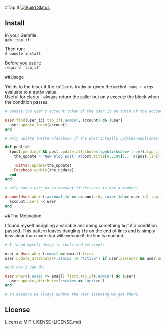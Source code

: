 #Tap If [![Build Status](https://travis-ci.org/bnorton/tap_if.png?branch=master)](https://travis-ci.org/bnorton/tap_if)

## Install

In your Gemfile:  
    `gem 'tap_if'`  

Then run:  
    `$ bundle install`  

Before you use it:  
    `require 'tap_if'`  

##Usage

Yields to the block if the `caller` is truthy or given the `method name + args` evaluate to
a truthy value.  
Useful for clarity - always return the caller but only
execute the block when the condition passes.

```ruby
# Update the user's account token if the user is an admin of the account.

User.find(user_id).tap_if(:admin?, account) do |user|
  user.update_token(account)
end

# Only update twitter/facebook if the post actually updates/publishes.

def publish
  (post.pending? && post.update_attributes(:published => true)).tap_if do
    the_update = "New blog post: #{post.title[0..100]}... #{post.link}"

    Twitter.update(the_update)
    Facebook.update(the_update)
  end
end

# Only add a user to an account if the user is not a member.

AccountUser.where(:account_id => account.id, :user_id => user.id).tap_if(:empty?) do |user|
  account.users << user
end
```

##The Motivation

I found myself assigning a variable and doing something to it if a condition passed.
This pattern leaves dangling `ifs` on the end of lines and is simply less clear than
code that will execute if the line is reached.


```ruby
# I found myself doing (a contrived version):

user = User.where(:email => email).first
user.update_attributes(:status => "active") if user.present? && user.admin?

#But now I can do:

User.where(:email => email).first.tap_if(:admin?) do |user|
  user.update_attributes(:status => "active")
end

# In essence we always update the user assuming we get there.
```

## License

License: MIT-LICENSE (LICENSE.md)


